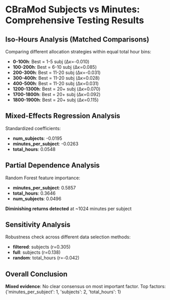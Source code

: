# CBraMod Subjects vs Minutes: Comprehensive Testing Results
## Iso-Hours Analysis (Matched Comparisons)
Comparing different allocation strategies within equal total hour bins:
- **0-100h**: Best = 1-5 subj (Δκ=-0.010)
- **100-200h**: Best = 6-10 subj (Δκ=0.085)
- **200-300h**: Best = 11-20 subj (Δκ=-0.031)
- **300-400h**: Best = 11-20 subj (Δκ=0.028)
- **400-500h**: Best = 11-20 subj (Δκ=0.031)
- **1200-1300h**: Best = 20+ subj (Δκ=0.070)
- **1700-1800h**: Best = 20+ subj (Δκ=0.092)
- **1800-1900h**: Best = 20+ subj (Δκ=0.115)

## Mixed-Effects Regression Analysis

Standardized coefficients:
- **num_subjects**: -0.0195
- **minutes_per_subject**: -0.0263
- **total_hours**: 0.0548

## Partial Dependence Analysis
Random Forest feature importance:
- **minutes_per_subject**: 0.5857
- **total_hours**: 0.3646
- **num_subjects**: 0.0496

**Diminishing returns detected** at ~1024 minutes per subject

## Sensitivity Analysis
Robustness check across different data selection methods:
- **filtered**: subjects (r=0.305)
- **full**: subjects (r=0.138)
- **random**: total_hours (r=-0.042)

## Overall Conclusion
**Mixed evidence**: No clear consensus on most important factor. Top factors: {'minutes_per_subject': 1, 'subjects': 2, 'total_hours': 1}

